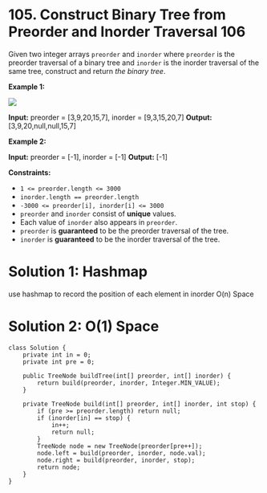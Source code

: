 # 105. Construct Binary Tree from Preorder and Inorder Traversal 106
Given two integer arrays  `preorder`  and  `inorder`  where  `preorder`  is the preorder traversal of a binary tree and  `inorder`  is the inorder traversal of the same tree, construct and return  _the binary tree_.

**Example 1:**

![](https://assets.leetcode.com/uploads/2021/02/19/tree.jpg)

**Input:** preorder = [3,9,20,15,7], inorder = [9,3,15,20,7]
**Output:** [3,9,20,null,null,15,7]

**Example 2:**

**Input:** preorder = [-1], inorder = [-1]
**Output:** [-1]

**Constraints:**

-   `1 <= preorder.length <= 3000`
-   `inorder.length == preorder.length`
-   `-3000 <= preorder[i], inorder[i] <= 3000`
-   `preorder`  and  `inorder`  consist of  **unique**  values.
-   Each value of  `inorder`  also appears in  `preorder`.
-   `preorder`  is  **guaranteed**  to be the preorder traversal of the tree.
-   `inorder`  is  **guaranteed**  to be the inorder traversal of the tree.

# Solution 1: Hashmap 
use hashmap to record the position of each element in inorder
O(n) Space

# Solution 2: O(1) Space 
```
class Solution {
    private int in = 0;
    private int pre = 0;
    
    public TreeNode buildTree(int[] preorder, int[] inorder) {
        return build(preorder, inorder, Integer.MIN_VALUE);
    }
    
    private TreeNode build(int[] preorder, int[] inorder, int stop) {
        if (pre >= preorder.length) return null;
        if (inorder[in] == stop) {
            in++;
            return null;
        }
        TreeNode node = new TreeNode(preorder[pre++]);
        node.left = build(preorder, inorder, node.val);
        node.right = build(preorder, inorder, stop);
        return node;        
    }
}
```